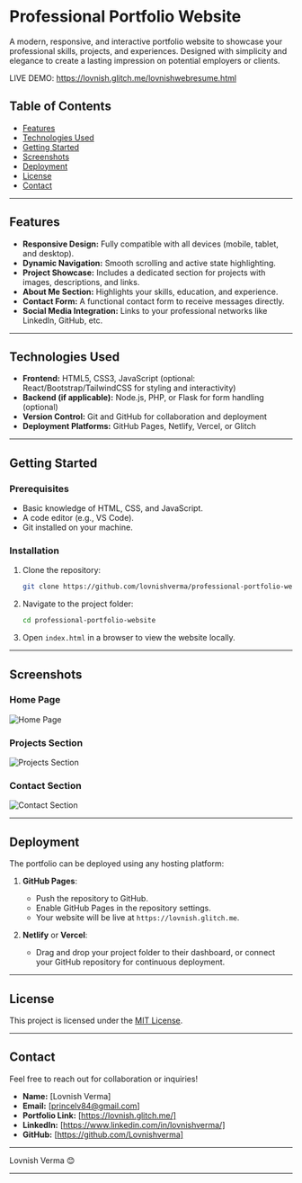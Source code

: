 # Professional Portfolio Website

A modern, responsive, and interactive portfolio website to showcase your professional skills, projects, and experiences. Designed with simplicity and elegance to create a lasting impression on potential employers or clients.

LIVE DEMO: https://lovnish.glitch.me/lovnishwebresume.html

## Table of Contents

- [Features](#features)
- [Technologies Used](#technologies-used)
- [Getting Started](#getting-started)
- [Screenshots](#screenshots)
- [Deployment](#deployment)
- [License](#license)
- [Contact](#contact)

---

## Features

- **Responsive Design:** Fully compatible with all devices (mobile, tablet, and desktop).
- **Dynamic Navigation:** Smooth scrolling and active state highlighting.
- **Project Showcase:** Includes a dedicated section for projects with images, descriptions, and links.
- **About Me Section:** Highlights your skills, education, and experience.
- **Contact Form:** A functional contact form to receive messages directly.
- **Social Media Integration:** Links to your professional networks like LinkedIn, GitHub, etc.

---

## Technologies Used

- **Frontend:** HTML5, CSS3, JavaScript (optional: React/Bootstrap/TailwindCSS for styling and interactivity)
- **Backend (if applicable):** Node.js, PHP, or Flask for form handling (optional)
- **Version Control:** Git and GitHub for collaboration and deployment
- **Deployment Platforms:** GitHub Pages, Netlify, Vercel, or Glitch

---

## Getting Started

### Prerequisites

- Basic knowledge of HTML, CSS, and JavaScript.
- A code editor (e.g., VS Code).
- Git installed on your machine.

### Installation

1. Clone the repository:
   ```bash
   git clone https://github.com/lovnishverma/professional-portfolio-website.git
   ```
2. Navigate to the project folder:
   ```bash
   cd professional-portfolio-website
   ```
3. Open `index.html` in a browser to view the website locally.

---

## Screenshots

### Home Page

![Home Page](link-to-screenshot-homepage)

### Projects Section

![Projects Section](link-to-screenshot-projects)

### Contact Section

![Contact Section](link-to-screenshot-contact)

---

## Deployment

The portfolio can be deployed using any hosting platform:

1. **GitHub Pages**:

   - Push the repository to GitHub.
   - Enable GitHub Pages in the repository settings.
   - Your website will be live at `https://lovnish.glitch.me`.

2. **Netlify** or **Vercel**:
   - Drag and drop your project folder to their dashboard, or connect your GitHub repository for continuous deployment.

---

## License

This project is licensed under the [MIT License](LICENSE).

---

## Contact

Feel free to reach out for collaboration or inquiries!

- **Name:** [Lovnish Verma]
- **Email:** [princelv84@gmail.com]
- **Portfolio Link:** [https://lovnish.glitch.me/]
- **LinkedIn:** [https://www.linkedin.com/in/lovnishverma/]
- **GitHub:** [https://github.com/Lovnishverma]

---

Lovnish Verma 😊

---
